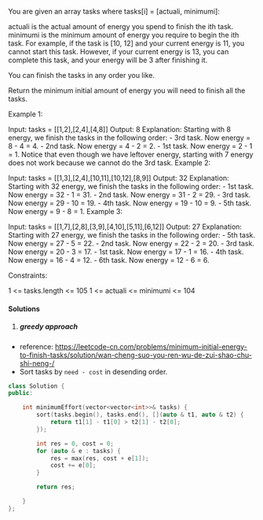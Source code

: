You are given an array tasks where tasks[i] = [actuali, minimumi]:

actuali is the actual amount of energy you spend to finish the ith task.
minimumi is the minimum amount of energy you require to begin the ith task.
For example, if the task is [10, 12] and your current energy is 11, you cannot start this task. However, if your current energy is 13, you can complete this task, and your energy will be 3 after finishing it.

You can finish the tasks in any order you like.

Return the minimum initial amount of energy you will need to finish all the tasks.

 

Example 1:

Input: tasks = [[1,2],[2,4],[4,8]]
Output: 8
Explanation:
Starting with 8 energy, we finish the tasks in the following order:
    - 3rd task. Now energy = 8 - 4 = 4.
    - 2nd task. Now energy = 4 - 2 = 2.
    - 1st task. Now energy = 2 - 1 = 1.
Notice that even though we have leftover energy, starting with 7 energy does not work because we cannot do the 3rd task.
Example 2:

Input: tasks = [[1,3],[2,4],[10,11],[10,12],[8,9]]
Output: 32
Explanation:
Starting with 32 energy, we finish the tasks in the following order:
    - 1st task. Now energy = 32 - 1 = 31.
    - 2nd task. Now energy = 31 - 2 = 29.
    - 3rd task. Now energy = 29 - 10 = 19.
    - 4th task. Now energy = 19 - 10 = 9.
    - 5th task. Now energy = 9 - 8 = 1.
Example 3:

Input: tasks = [[1,7],[2,8],[3,9],[4,10],[5,11],[6,12]]
Output: 27
Explanation:
Starting with 27 energy, we finish the tasks in the following order:
    - 5th task. Now energy = 27 - 5 = 22.
    - 2nd task. Now energy = 22 - 2 = 20.
    - 3rd task. Now energy = 20 - 3 = 17.
    - 1st task. Now energy = 17 - 1 = 16.
    - 4th task. Now energy = 16 - 4 = 12.
    - 6th task. Now energy = 12 - 6 = 6.
 

Constraints:

1 <= tasks.length <= 105
1 <= actual​i <= minimumi <= 104


#### Solutions

1. ##### greedy approach

- reference: https://leetcode-cn.com/problems/minimum-initial-energy-to-finish-tasks/solution/wan-cheng-suo-you-ren-wu-de-zui-shao-chu-shi-neng-/
- Sort tasks by `need - cost` in desending order.

```cpp
class Solution {
public:

    int minimumEffort(vector<vector<int>>& tasks) {
        sort(tasks.begin(), tasks.end(), [](auto & t1, auto & t2) {
            return t1[1] - t1[0] > t2[1] - t2[0];
        });

        int res = 0, cost = 0;
        for (auto & e : tasks) {
            res = max(res, cost + e[1]);
            cost += e[0];
        }

        return res;

    }
};
```